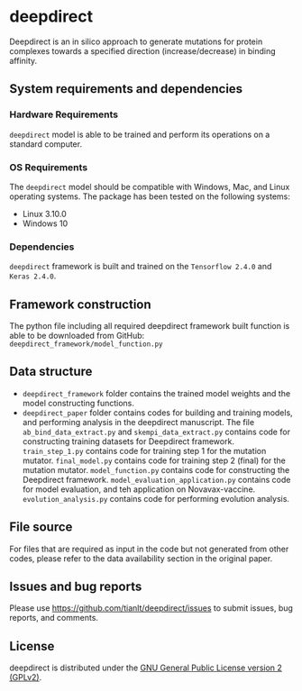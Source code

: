 
<!-- README.md is generated from README.Rmd. Please edit that file -->

# deepdirect

<!-- badges: start -->

<!-- badges: end -->

Deepdirect is an in silico approach to generate mutations for protein
complexes towards a specified direction (increase/decrease) in binding
affinity.

## System requirements and dependencies

### Hardware Requirements

`deepdirect` model is able to be trained and perform its operations on a
standard computer.

### OS Requirements

The `deepdirect` model should be compatible with Windows, Mac, and Linux
operating systems. The package has been tested on the following systems:

  - Linux 3.10.0
  - Windows 10

### Dependencies

`deepdirect` framework is built and trained on the `Tensorflow 2.4.0`
and `Keras 2.4.0`.

## Framework construction

The python file including all required deepdirect framework built
function is able to be downloaded from GitHub:
`deepdirect_framework/model_function.py`

## Data structure

  - `deepdirect_framework` folder contains the trained model weights and
    the model constructing functions.
  - `deepdirect_paper` folder contains codes for building and training
    models, and performing analysis in the deepdirect manuscript. The
    file `ab_bind_data_extract.py` and `skempi_data_extract.py` contains
    code for constructing training datasets for Deepdirect framework.
    `train_step_1.py` contains code for training step 1 for the mutation
    mutator. `final_model.py` contains code for training step 2 (final)
    for the mutation mutator. `model_function.py` contains code for
    constructing the Deepdirect framework.
    `model_evaluation_application.py` contains code for model
    evaluation, and teh application on Novavax-vaccine.
    `evolution_analysis.py` contains code for performing evolution
    analysis.

## File source

For files that are required as input in the code but not generated from
other codes, please refer to the data availability section in the
original paper.

## Issues and bug reports

Please use <https://github.com/tianlt/deepdirect/issues> to submit
issues, bug reports, and comments.

## License

deepdirect is distributed under the [GNU General Public License
version 2
(GPLv2)](https://www.gnu.org/licenses/old-licenses/gpl-2.0.en.html).
